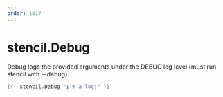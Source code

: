 ```yaml
---
order: 1017
---
```


<!-- Generated by tools/docgen. DO NOT EDIT. -->

# stencil.Debug

Debug logs the provided arguments under the DEBUG log level (must run
stencil with --debug).

```go
{{- stencil.Debug "I'm a log!" }}
```
